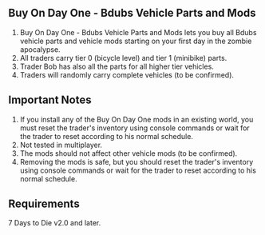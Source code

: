 ## Buy On Day One - Bdubs Vehicle Parts and Mods

1. Buy On Day One - Bdubs Vehicle Parts and Mods lets you buy all Bdubs vehicle parts and vehicle mods starting on your first day in the zombie apocalypse. 
2. All traders carry tier 0 (bicycle level) and tier 1 (minibike) parts.
3. Trader Bob has also all the parts for all higher tier  vehicles. 
4. Traders will randomly carry complete vehicles (to be confirmed).

## Important Notes 
1. If you install any of the Buy On Day One mods in an existing world, you must reset the trader's inventory using console commands or wait for the trader to reset according to his normal schedule.
2. Not tested in multiplayer.
3. The mods should not affect other vehicle mods (to be confirmed).
4. Removing the mods is safe, but you should reset the trader's inventory using console commands or wait for the trader to reset according to his normal schedule.

## Requirements
 7 Days to Die v2.0 and later.
